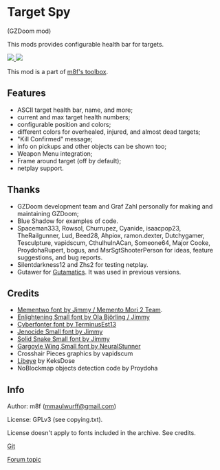 # Target Spy

(GZDoom mod)

This mods provides configurable health bar for targets.

<a href="https://github.com/mmaulwurff/target-spy/releases" alt="Downloads">
  <img src="https://img.shields.io/github/downloads/mmaulwurff/target-spy/total" />
</a>
<a href="https://github.com/mmaulwurff/target-spy" alt="Stars">
  <img src="https://img.shields.io/github/stars/mmaulwurff/target-spy" />
</a>

This mod is a part of [m8f's toolbox](https://mmaulwurff.github.io/pages/toolbox).

## Features

* ASCII target health bar, name, and more;
* current and max target health numbers;
* configurable position and colors;
* different colors for overhealed, injured, and almost dead targets;
* "Kill Confirmed" message;
* info on pickups and other objects can be shown too;
* Weapon Menu integration;
* Frame around target (off by default);
* netplay support.

## Thanks

* GZDoom development team and Graf Zahl personally for making and maintaining
  GZDoom;
* Blue Shadow for examples of code.
* Spaceman333, Rowsol, Churrupez, Cyanide, isaacpop23, TheRailgunner, Lud,
  Beed28, Ahpiox, ramon.dexter, Dutchygamer, Tesculpture, vapidscum,
  CthulhuInACan, Someone64, Major Cooke, ProydohaRupert, bogus, and
  MsrSgtShooterPerson for ideas, feature suggestions, and bug reports.
* Silentdarkness12 and Zhs2 for testing netplay.
* Gutawer for [Gutamatics](https://gitlab.com/Gutawer/gzdoom-gutamatics). It was used in previous versions.

## Credits

* [Mementwo font by Jimmy / Memento Mori 2 Team](https://forum.zdoom.org/viewtopic.php?f=37&t=33409#p632308).
* [Enlightening Small font by Ola Björling / Jimmy](https://www.realm667.com/index.php/en/font-press/technical)
* [Cyberfonter font by TerminusEst13](https://www.realm667.com/index.php/en/font-press/technical)
* [Jenocide Small font by Jimmy](https://www.realm667.com/index.php/en/font-press/technical)
* [Solid Snake Small font by Jimmy](https://www.realm667.com/index.php/en/font-press/technical)
* [Gargoyle Wing Small font by NeuralStunner](https://www.realm667.com/index.php/en/font-press/medieval)
* Crosshair Pieces graphics by vapidscum
* [Libeye](https://forum.zdoom.org/viewtopic.php?f=105&t=64566#p1102157) by KeksDose
* NoBlockmap objects detection code by Proydoha

## Info

Author: m8f (mmaulwurff@gmail.com)

License: GPLv3 (see copying.txt).

License doesn't apply to fonts included in the archive. See credits.

[Git](https://github.com/mmaulwurff/target-spy)

[Forum topic](https://forum.zdoom.org/viewtopic.php?f=43&t=60784&p=1057216#p1057216)
